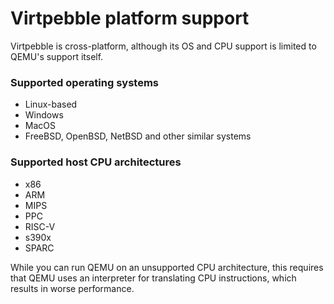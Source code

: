 # Virtpebble platform support

Virtpebble is cross-platform, although its OS and CPU support is limited to QEMU's support itself.

### Supported operating systems

* Linux-based
* Windows
* MacOS
* FreeBSD, OpenBSD, NetBSD and other similar systems

### Supported host CPU architectures

* x86
* ARM
* MIPS
* PPC
* RISC-V
* s390x
* SPARC

While you can run QEMU on an unsupported CPU architecture, this requires that QEMU uses an interpreter for translating CPU instructions, which results in worse performance.

